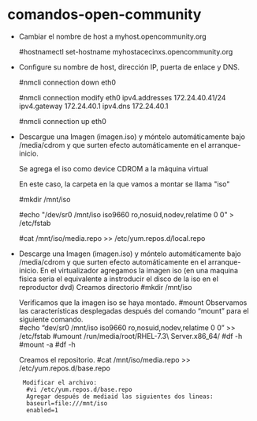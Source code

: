 # comandos-open-community


* Cambiar el nombre de host a myhost.opencommunity.org 

     #hostnamectl set-hostname myhostacecinxs.opencommunity.org

* Configure su nombre de host, dirección IP, puerta de enlace y DNS.

     #nmcli connection down eth0

     #nmcli connection modify eth0 ipv4.addresses 172.24.40.41/24 ipv4.gateway 172.24.40.1 ipv4.dns 172.24.40.1
     
     #nmcli connection up eth0
     
     
* Descargue una Imagen (imagen.iso) y móntelo automáticamente bajo /media/cdrom y que surten efecto automáticamente en el arranque-inicio. 

     Se agrega el iso como device CDROM a la máquina virtual
     
     En este caso, la carpeta en la que vamos a montar se llama "iso"
     
     #mkdir /mnt/iso
     
     #echo "/dev/sr0 /mnt/iso iso9660 ro,nosuid,nodev,relatime 0 0" > /etc/fstab
     
     #cat /mnt/iso/media.repo >> /etc/yum.repos.d/local.repo
    
* Descarge una Imagen (imagen.iso) y móntelo automáticamente bajo /media/cdrom y que surten efecto automáticamente en el arranque-inicio.
     En el virtualizador agregamos la imagen iso (en una maquina fisica seria el equivalente a instroducir el disco de la iso en el reproductor dvd)
     Creamos directorio 
     #mkdir /mnt/iso
     
     Verificamos que la imagen iso se haya montado.
     #mount
     Observamos las características desplegadas después del comando “mount” para el siguiente comando.   
     #echo “dev/sr0 /mnt/iso iso9660 ro,nosuid,nodev,relatime 0 0” >> /etc/fstab
     #umount /run/media/root/RHEL-7.3\ Server.x86_64/
     #df -h
     #mount -a
     #df -h
     
     Creamos el repositorio.
     #cat /mnt/iso/media.repo >> /etc/yum.repos.d/base.repo

       Modificar el archivo:
        #vi /etc/yum.repos.d/base.repo 
        Agregar después de mediaid las siguientes dos lineas:
        baseurl=file:///mnt/iso
        enabled=1

